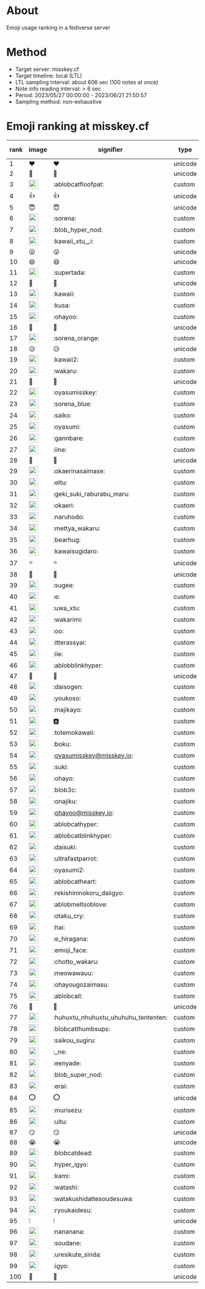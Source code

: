 # About
Emoji usage ranking in a fediverse server

# Method
- Target server: misskey.cf
- Target timeline: local (LTL)
- LTL sampling interval: about 606 sec (100 notes at once)
- Note info reading interval: > 6 sec
- Period: 2023/05/27 00:00:00 - 2023/06/21 21:50:57 
- Sampling method: non-exhaustive

# Emoji ranking at misskey.cf

|rank|image|signifier|type|frequency score|
|----|----|----|----|----|
|1|❤|❤|unicode|17212|
|2|🎉|🎉|unicode|15087|
|3|<img height="24" src="https://misskey.cf/emoji/ablobcatfloofpat.webp">|:ablobcatfloofpat:|custom|9110|
|4|👍|👍|unicode|6670|
|5|😇|😇|unicode|4058|
|6|<img height="24" src="https://misskey.cf/emoji/sorena.webp">|:sorena:|custom|3943|
|7|<img height="24" src="https://misskey.cf/emoji/blob_hyper_nod.webp">|:blob_hyper_nod:|custom|3210|
|8|<img height="24" src="https://misskey.cf/emoji/kawaii_xtu__i.webp">|:kawaii_xtu__i:|custom|2818|
|9|😮|😮|unicode|2629|
|10|😆|😆|unicode|2540|
|11|<img height="24" src="https://misskey.cf/emoji/supertada.webp">|:supertada:|custom|2343|
|12|🙌|🙌|unicode|2115|
|13|<img height="24" src="https://misskey.cf/emoji/kawaii.webp">|:kawaii:|custom|2077|
|14|<img height="24" src="https://misskey.cf/emoji/kusa.webp">|:kusa:|custom|2075|
|15|<img height="24" src="https://misskey.cf/emoji/ohayoo.webp">|:ohayoo:|custom|2003|
|16|🤔|🤔|unicode|1962|
|17|<img height="24" src="https://misskey.cf/emoji/sorena_orange.webp">|:sorena_orange:|custom|1584|
|18|😥|😥|unicode|1519|
|19|<img height="24" src="https://misskey.cf/emoji/kawaii2.webp">|:kawaii2:|custom|1476|
|20|<img height="24" src="https://misskey.cf/emoji/wakaru.webp">|:wakaru:|custom|1390|
|21|🥺|🥺|unicode|1359|
|22|<img height="24" src="https://misskey.cf/emoji/oyasumisskey.webp">|:oyasumisskey:|custom|1219|
|23|<img height="24" src="https://misskey.cf/emoji/sorena_blue.webp">|:sorena_blue:|custom|1156|
|24|<img height="24" src="https://misskey.cf/emoji/saiko.webp">|:saiko:|custom|1085|
|25|<img height="24" src="https://misskey.cf/emoji/oyasumi.webp">|:oyasumi:|custom|1078|
|26|<img height="24" src="https://misskey.cf/emoji/gannbare.webp">|:gannbare:|custom|1035|
|27|<img height="24" src="https://misskey.cf/emoji/iine.webp">|:iine:|custom|1013|
|28|💙|💙|unicode|1003|
|29|<img height="24" src="https://misskey.cf/emoji/okaerinasaimase.webp">|:okaerinasaimase:|custom|972|
|30|<img height="24" src="https://misskey.cf/emoji/eltu.webp">|:eltu:|custom|969|
|31|<img height="24" src="https://misskey.cf/emoji/geki_suki_raburabu_maru.webp">|:geki_suki_raburabu_maru:|custom|921|
|32|<img height="24" src="https://misskey.cf/emoji/okaeri.webp">|:okaeri:|custom|861|
|33|<img height="24" src="https://misskey.cf/emoji/naruhodo.webp">|:naruhodo:|custom|859|
|34|<img height="24" src="https://misskey.cf/emoji/mettya_wakaru.webp">|:mettya_wakaru:|custom|853|
|35|<img height="24" src="https://misskey.cf/emoji/bearhug.webp">|:bearhug:|custom|803|
|36|<img height="24" src="https://misskey.cf/emoji/kawaisugidaro.webp">|:kawaisugidaro:|custom|798|
|37|⭐|⭐|unicode|764|
|38|🍮|🍮|unicode|746|
|39|<img height="24" src="https://misskey.cf/emoji/sugee.webp">|:sugee:|custom|708|
|40|<img height="24" src="https://misskey.cf/emoji/e.webp">|:e:|custom|700|
|41|<img height="24" src="https://misskey.cf/emoji/uwa_xtu.webp">|:uwa_xtu:|custom|684|
|42|<img height="24" src="https://misskey.cf/emoji/wakarimi.webp">|:wakarimi:|custom|669|
|43|<img height="24" src="https://misskey.cf/emoji/oo.webp">|:oo:|custom|665|
|44|<img height="24" src="https://misskey.cf/emoji/itterassyai.webp">|:itterassyai:|custom|640|
|45|<img height="24" src="https://misskey.cf/emoji/iie.webp">|:iie:|custom|640|
|46|<img height="24" src="https://misskey.cf/emoji/ablobblinkhyper.webp">|:ablobblinkhyper:|custom|627|
|47|🫶|🫶|unicode|621|
|48|<img height="24" src="https://misskey.cf/emoji/daisogen.webp">|:daisogen:|custom|616|
|49|<img height="24" src="https://misskey.cf/emoji/youkoso.webp">|:youkoso:|custom|606|
|50|<img height="24" src="https://misskey.cf/emoji/majikayo.webp">|:majikayo:|custom|604|
|51|<img height="24" src="https://misskey.cf/emoji/a.webp">|:a:|custom|589|
|52|<img height="24" src="https://misskey.cf/emoji/totemokawaii.webp">|:totemokawaii:|custom|577|
|53|<img height="24" src="https://misskey.cf/emoji/boku.webp">|:boku:|custom|566|
|54|<img height="24" src="https://misskey.cf/emoji/oyasumisskey.webp">|:oyasumisskey@misskey.io:|custom|556|
|55|<img height="24" src="https://misskey.cf/emoji/suki.webp">|:suki:|custom|554|
|56|<img height="24" src="https://misskey.cf/emoji/ohayo.webp">|:ohayo:|custom|554|
|57|<img height="24" src="https://misskey.cf/emoji/blob3c.webp">|:blob3c:|custom|547|
|58|<img height="24" src="https://misskey.cf/emoji/onajiku.webp">|:onajiku:|custom|540|
|59|<img height="24" src="https://misskey.cf/emoji/ohayoo.webp">|:ohayoo@misskey.io:|custom|540|
|60|<img height="24" src="https://misskey.cf/emoji/ablobcathyper.webp">|:ablobcathyper:|custom|532|
|61|<img height="24" src="https://misskey.cf/emoji/ablobcatblinkhyper.webp">|:ablobcatblinkhyper:|custom|530|
|62|<img height="24" src="https://misskey.cf/emoji/daisuki.webp">|:daisuki:|custom|499|
|63|<img height="24" src="https://misskey.cf/emoji/ultrafastparrot.webp">|:ultrafastparrot:|custom|495|
|64|<img height="24" src="https://misskey.cf/emoji/oyasumi2.webp">|:oyasumi2:|custom|480|
|65|<img height="24" src="https://misskey.cf/emoji/ablobcatheart.webp">|:ablobcatheart:|custom|466|
|66|<img height="24" src="https://misskey.cf/emoji/rekishininokoru_daiigyo.webp">|:rekishininokoru_daiigyo:|custom|464|
|67|<img height="24" src="https://misskey.cf/emoji/ablobmeltsoblove.webp">|:ablobmeltsoblove:|custom|463|
|68|<img height="24" src="https://misskey.cf/emoji/otaku_cry.webp">|:otaku_cry:|custom|457|
|69|<img height="24" src="https://misskey.cf/emoji/hai.webp">|:hai:|custom|445|
|70|<img height="24" src="https://misskey.cf/emoji/e_hiragana.webp">|:e_hiragana:|custom|431|
|71|<img height="24" src="https://misskey.cf/emoji/emoji_face.webp">|:emoji_face:|custom|431|
|72|<img height="24" src="https://misskey.cf/emoji/chotto_wakaru.webp">|:chotto_wakaru:|custom|427|
|73|<img height="24" src="https://misskey.cf/emoji/meowawauu.webp">|:meowawauu:|custom|426|
|74|<img height="24" src="https://misskey.cf/emoji/ohayougozaimasu.webp">|:ohayougozaimasu:|custom|399|
|75|<img height="24" src="https://misskey.cf/emoji/ablobcall.webp">|:ablobcall:|custom|393|
|76|💢|💢|unicode|371|
|77|<img height="24" src="https://misskey.cf/emoji/huhuxtu_nhuhuxtu_uhuhuhu_tententen.webp">|:huhuxtu_nhuhuxtu_uhuhuhu_tententen:|custom|365|
|78|<img height="24" src="https://misskey.cf/emoji/blobcatthumbsups.webp">|:blobcatthumbsups:|custom|359|
|79|<img height="24" src="https://misskey.cf/emoji/saikou_sugiru.webp">|:saikou_sugiru:|custom|350|
|80|<img height="24" src="https://misskey.cf/emoji/_ne.webp">|:_ne:|custom|347|
|81|<img height="24" src="https://misskey.cf/emoji/eenyade.webp">|:eenyade:|custom|342|
|82|<img height="24" src="https://misskey.cf/emoji/blob_super_nod.webp">|:blob_super_nod:|custom|342|
|83|<img height="24" src="https://misskey.cf/emoji/erai.webp">|:erai:|custom|338|
|84|⭕|⭕|unicode|319|
|85|<img height="24" src="https://misskey.cf/emoji/murisezu.webp">|:murisezu:|custom|317|
|86|<img height="24" src="https://misskey.cf/emoji/ultu.webp">|:ultu:|custom|313|
|87|😏|😏|unicode|301|
|88|😭|😭|unicode|296|
|89|<img height="24" src="https://misskey.cf/emoji/blobcatdead.webp">|:blobcatdead:|custom|293|
|90|<img height="24" src="https://misskey.cf/emoji/hyper_igyo.webp">|:hyper_igyo:|custom|289|
|91|<img height="24" src="https://misskey.cf/emoji/kami.webp">|:kami:|custom|286|
|92|<img height="24" src="https://misskey.cf/emoji/watashi.webp">|:watashi:|custom|284|
|93|<img height="24" src="https://misskey.cf/emoji/watakushidattesoudesuwa.webp">|:watakushidattesoudesuwa:|custom|281|
|94|<img height="24" src="https://misskey.cf/emoji/ryoukaidesu.webp">|:ryoukaidesu:|custom|281|
|95|❕|❕|unicode|275|
|96|<img height="24" src="https://misskey.cf/emoji/nananana.webp">|:nananana:|custom|271|
|97|<img height="24" src="https://misskey.cf/emoji/soudane.webp">|:soudane:|custom|270|
|98|<img height="24" src="https://misskey.cf/emoji/uresikute_sinda.webp">|:uresikute_sinda:|custom|267|
|99|<img height="24" src="https://misskey.cf/emoji/igyo.webp">|:igyo:|custom|266|
|100|🍚|🍚|unicode|263|
